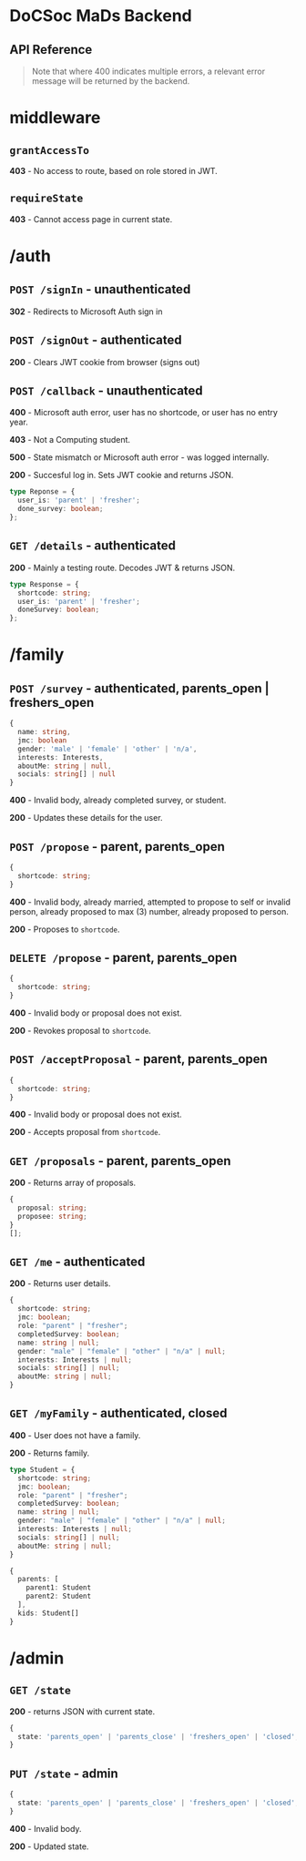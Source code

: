 # DoCSoc MaDs Backend

## API Reference

> Note that where 400 indicates multiple errors, a relevant error message will be returned by the backend.

# **middleware**

## `grantAccessTo`

**403** - No access to route, based on role stored in JWT.

## `requireState`

**403** - Cannot access page in current state.

# **/auth**

## `POST /signIn` - unauthenticated

**302** - Redirects to Microsoft Auth sign in

## `POST /signOut` - authenticated

**200** - Clears JWT cookie from browser (signs out)

## `POST /callback` - unauthenticated

**400** - Microsoft auth error, user has no shortcode, or user has no entry year.

**403** - Not a Computing student.

**500** - State mismatch or Microsoft auth error - was logged internally.

**200** - Succesful log in. Sets JWT cookie and returns JSON.

```ts
type Reponse = {
  user_is: 'parent' | 'fresher';
  done_survey: boolean;
};
```

## `GET /details` - authenticated

**200** - Mainly a testing route. Decodes JWT & returns JSON.

```ts
type Response = {
  shortcode: string;
  user_is: 'parent' | 'fresher';
  doneSurvey: boolean;
};
```

# **/family**

## `POST /survey` - authenticated, parents_open | freshers_open

```ts
{
  name: string,
  jmc: boolean
  gender: 'male' | 'female' | 'other' | 'n/a',
  interests: Interests,
  aboutMe: string | null,
  socials: string[] | null
}
```

**400** - Invalid body, already completed survey, or student.

**200** - Updates these details for the user.

## `POST /propose` - parent, parents_open

```ts
{
  shortcode: string;
}
```

**400** - Invalid body, already married, attempted to propose to self or invalid person, already proposed to max (3) number, already proposed to person.

**200** - Proposes to `shortcode`.

## `DELETE /propose` - parent, parents_open

```ts
{
  shortcode: string;
}
```

**400** - Invalid body or proposal does not exist.

**200** - Revokes proposal to `shortcode`.

## `POST /acceptProposal` - parent, parents_open

```ts
{
  shortcode: string;
}
```

**400** - Invalid body or proposal does not exist.

**200** - Accepts proposal from `shortcode`.

## `GET /proposals` - parent, parents_open

**200** - Returns array of proposals.

```ts
{
  proposal: string;
  proposee: string;
}
[];
```

## `GET /me` - authenticated

**200** - Returns user details.

```ts
{
  shortcode: string;
  jmc: boolean;
  role: "parent" | "fresher";
  completedSurvey: boolean;
  name: string | null;
  gender: "male" | "female" | "other" | "n/a" | null;
  interests: Interests | null;
  socials: string[] | null;
  aboutMe: string | null;
}
```

## `GET /myFamily` - authenticated, closed

**400** - User does not have a family.

**200** - Returns family.

```ts
type Student = {
  shortcode: string;
  jmc: boolean;
  role: "parent" | "fresher";
  completedSurvey: boolean;
  name: string | null;
  gender: "male" | "female" | "other" | "n/a" | null;
  interests: Interests | null;
  socials: string[] | null;
  aboutMe: string | null;
}

{
  parents: [
    parent1: Student
    parent2: Student
  ],
  kids: Student[]
}
```

# **/admin**

## `GET /state`

**200** - returns JSON with current state.

```ts
{
  state: 'parents_open' | 'parents_close' | 'freshers_open' | 'closed';
}
```

## `PUT /state` - admin

```ts
{
  state: 'parents_open' | 'parents_close' | 'freshers_open' | 'closed';
}
```

**400** - Invalid body.

**200** - Updated state.
